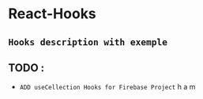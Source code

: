 # React-Hooks
## ``Hooks description with exemple``

## TODO :
* `ADD useCellection Hooks for Firebase Project`
h
a
m
